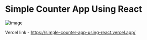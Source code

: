 # Simple Counter App Using React

![image](https://github.com/git-rishabhjain12/simple-counter-app-using-react/assets/112853279/9f9d166f-9bc6-4266-9616-a8e60ee61e25)

Vercel link - https://simple-counter-app-using-react.vercel.app/
